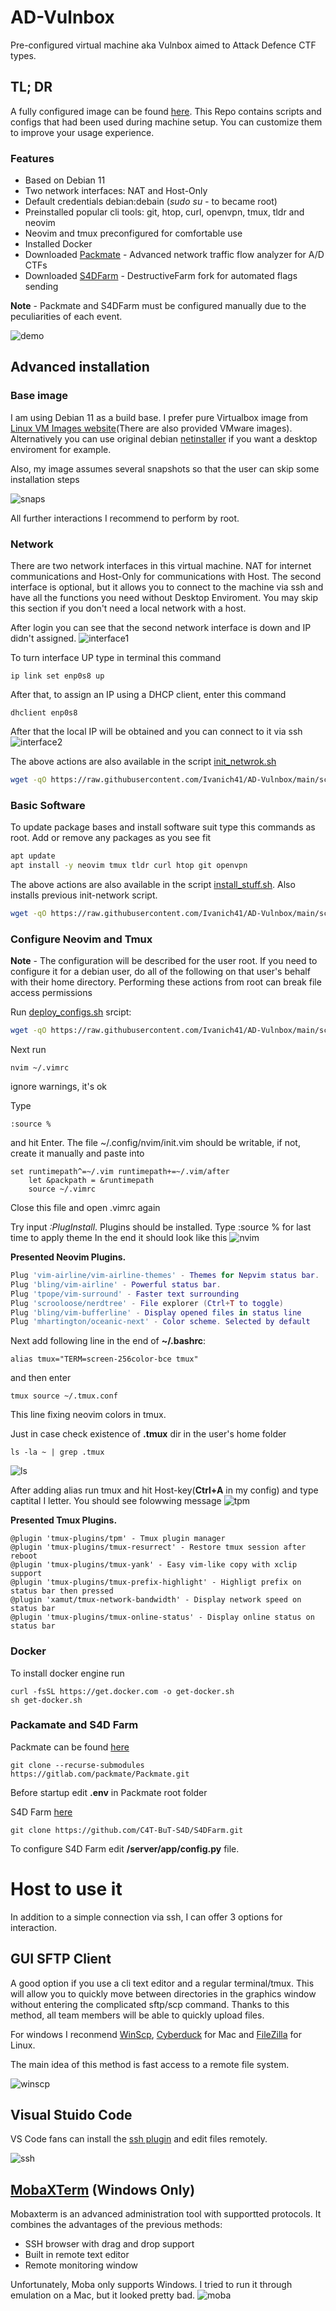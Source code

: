 # AD-Vulnbox
Pre-configured virtual machine aka Vulnbox aimed to Attack Defence CTF types.
## TL; DR
A fully configured image can be found [here](https://drive.google.com/file/d/1WaT_Nng-M1ddQPBfQCemrrv9Zg72byJU/view?usp=share_link). This Repo contains scripts and configs that had been used during machine setup. You can customize them to improve your usage experience.
### Features 
- Based on Debian 11
- Two network interfaces: NAT and Host-Only
- Default credentials debian:debain (*sudo su -* to became root)
- Preinstalled popular cli tools: git, htop, curl, openvpn, tmux, tldr and neovim
- Neovim and tmux preconfigured for comfortable use
- Installed Docker 
- Downloaded [Packmate](https://gitlab.com/packmate/Packmate.git) - Advanced network traffic flow analyzer for A/D CTFs
- Downloaded [S4DFarm](https://github.com/C4T-BuT-S4D/S4DFarm) - DestructiveFarm fork for automated flags sending

**Note** - Packmate and S4DFarm must be configured manually due to the peculiarities of each event.

![demo](./images/demo.png)

## Advanced installation 
### Base image 
I am using Debian 11 as a build base. I prefer pure Virtualbox image from [Linux VM Images website](https://www.linuxvmimages.com/images/debian-11/)(There are also provided VMware images). Alternatively you can use original debian [netinstaller](https://www.debian.org/download) if you want a desktop enviroment for example.

Also, my image assumes several snapshots so that the user can skip some installation steps

![snaps](./images/snapshots.png)

All further interactions I recommend to perform by root. 

### Network 
There are two network interfaces in this virtual machine. NAT for internet communications and Host-Only for communications with Host. The second interface is optional, but it allows you to connect to the machine via ssh and have all the functions you need without Desktop Enviroment. You may skip this section if you don't need a local network with a host. 

After login you can see that the second network interface is down and IP didn't assigned. 
![interface1](./images/interface1.png)

To turn interface UP type in terminal this command 
```
ip link set enp0s8 up
```
After that, to assign an IP using a DHCP client, enter this command
```
dhclient enp0s8
```
After that the local IP will be obtained and you can connect to it via ssh
![interface2](./images/interface2.png)

The above actions are also available in the script [init_netwrok.sh](./scripts/init_network.sh)
```bash
wget -qO https://raw.githubusercontent.com/Ivanich41/AD-Vulnbox/main/scripts/init_network.sh | bash
```
### Basic Software 
To update package bases and install software suit type this commands as root. Add or remove any packages as you see fit
```bash
apt update 
apt install -y neovim tmux tldr curl htop git openvpn
```
The above actions are also available in the script [install_stuff.sh](./scripts/install_stuff.sh). Also installs previous init-network script.
```bash
wget -qO https://raw.githubusercontent.com/Ivanich41/AD-Vulnbox/main/scripts/install_stuff.sh | bash
```
### Configure Neovim and Tmux 
**Note** - The configuration will be described for the user root. If you need to configure it for a debian user, do all of the following on that user's behalf with their home directory. Performing these actions from root  can break file access permissions 

Run [deploy_configs.sh](./scripts/deploy_configs.sh) srcipt: 
```bash
wget -qO https://raw.githubusercontent.com/Ivanich41/AD-Vulnbox/main/scripts/deploy_configs.sh | bash
```
Next run 
```
nvim ~/.vimrc 
```
ignore warnings, it's ok

Type 
```
:source %  
```
and hit Enter.
The file ~/.config/nvim/init.vim should be writable, if not, create it manually and paste into
```
set runtimepath^=~/.vim runtimepath+=~/.vim/after
    let &packpath = &runtimepath
    source ~/.vimrc
```
Close this file and open .vimrc again 

Try input *:PlugInstall*. Plugins should be installed. Type :source % for last time to apply theme 
In the end it should look like this 
![nvim](./images/nvim.png)

**Presented Neovim Plugins.**
```lua
Plug 'vim-airline/vim-airline-themes' - Themes for Nepvim status bar.
Plug 'bling/vim-airline' - Powerful status bar.
Plug 'tpope/vim-surround' - Faster text surrounding 
Plug 'scrooloose/nerdtree' - File explorer (Ctrl+T to toggle)
Plug 'bling/vim-bufferline' - Display opened files in status line
Plug 'mhartington/oceanic-next' - Color scheme. Selected by default
```

Next add following line in the end of  **~/.bashrc**:
```
alias tmux="TERM=screen-256color-bce tmux"
```
and then enter
```
tmux source ~/.tmux.conf 
```
This line fixing neovim colors in tmux.

Just in case check  existence of **.tmux** dir in the user's home folder
```
ls -la ~ | grep .tmux
```
![ls](./images/ls.png)

After adding alias run tmux and hit Host-key(**Ctrl+A** in my config) and type captital I letter. You should see folowwing message 
 ![tpm](./images/tpm.png)
 
**Presented Tmux Plugins.**
```t
@plugin 'tmux-plugins/tpm' - Tmux plugin manager
@plugin 'tmux-plugins/tmux-resurrect' - Restore tmux session after reboot
@plugin 'tmux-plugins/tmux-yank' - Easy vim-like copy with xclip support
@plugin 'tmux-plugins/tmux-prefix-highlight' - Highligt prefix on status bar then pressed
@plugin 'xamut/tmux-network-bandwidth' - Display network speed on status bar
@plugin 'tmux-plugins/tmux-online-status' - Display online status on status bar
```

### Docker 
To install docker engine run
```
curl -fsSL https://get.docker.com -o get-docker.sh
sh get-docker.sh
```

### Packamate and S4D Farm 
Packmate can be found [here](https://gitlab.com/packmate/Packmate)
```
git clone --recurse-submodules https://gitlab.com/packmate/Packmate.git
```
Before startup edit **.env** in Packmate root folder

S4D Farm [here](https://github.com/C4T-BuT-S4D/S4DFarm.git)
```
git clone https://github.com/C4T-BuT-S4D/S4DFarm.git
```
To configure S4D Farm edit **/server/app/config.py** file. 

# Host to use it
In addition to a simple connection via ssh, I can offer 3 options for interaction.
## GUI SFTP Client 
A good option if you use a cli text editor and a regular terminal/tmux. This will allow you to quickly move between directories in the graphics window without entering the complicated sftp/scp command. Thanks to this method, all team members will be able to quickly upload files.

For windows I reconmend [WinScp](https://winscp.net/eng/download.php), [Cyberduck](https://cyberduck.io) for Mac and [FileZilla](https://filezilla.ru) for Linux.

The main idea of this method is fast access to a remote file system.

![winscp](./images/winscp.png)


## Visual Stuido Code
VS Code fans can install the [ssh plugin](https://code.visualstudio.com/docs/remote/ssh) and edit files remotely.

![ssh](./images/ssh.png)

## [MobaXTerm](https://mobaxterm.mobatek.net) (Windows Only)

Mobaxterm is an advanced administration tool with supportted protocols.
It combines the advantages of the previous methods:
- SSH browser with drag and drop support
- Built in remote text editor
- Remote monitoring window 

Unfortunately, Moba only supports Windows. I tried to run it through emulation on a Mac, but it looked pretty bad.
![moba](./images/moba.png)
